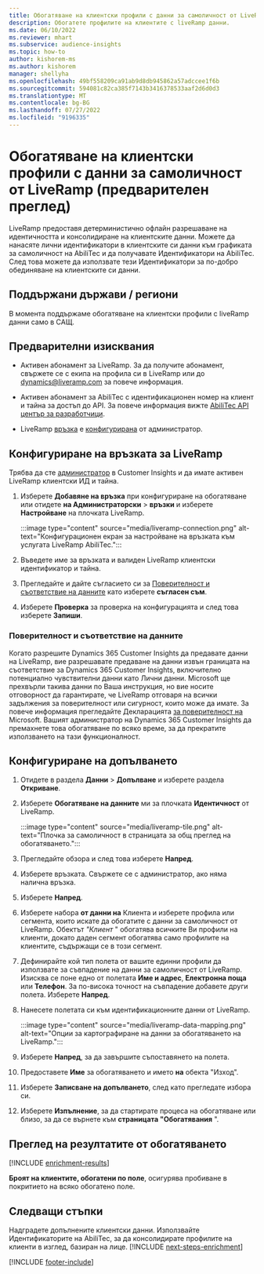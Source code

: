 ```yaml
---
title: Обогатяване на клиентски профили с данни за самоличност от LiveRamp (предварителен преглед)
description: Обогатете профилите на клиентите с liveRamp данни.
ms.date: 06/10/2022
ms.reviewer: mhart
ms.subservice: audience-insights
ms.topic: how-to
author: kishorem-ms
ms.author: kishorem
manager: shellyha
ms.openlocfilehash: 49bf558209ca91ab9d8db945862a57adccee1f6b
ms.sourcegitcommit: 594081c82ca385f7143b3416378533aaf2d6d0d3
ms.translationtype: MT
ms.contentlocale: bg-BG
ms.lasthandoff: 07/27/2022
ms.locfileid: "9196335"
---
```

# <a name="enrich-customer-profiles-with-identity-data-from-liveramp-preview"></a>Обогатяване на клиентски профили с данни за самоличност от LiveRamp (предварителен преглед)

LiveRamp предоставя детерминистично офлайн разрешаване на идентичността и консолидиране на клиентските данни. Можете да нанасяте лични идентификатори в клиентските си данни към графиката за самоличност на AbiliTec и да получавате Идентификатори на AbiliTec. След това можете да използвате тези Идентификатори за по-добро обединяване на клиентските си данни.

## <a name="supported-countriesregions"></a>Поддържани държави / региони

В момента поддържаме обогатяване на клиентски профили с liveRamp данни само в САЩ.

## <a name="prerequisites"></a>Предварителни изисквания

- Активен абонамент за LiveRamp. За да получите абонамент, свържете се с екипа на профила си в LiveRamp или до [dynamics@liveramp.com](mailto:dynamics@liveramp.com) за повече информация.

- Активен абонамент за AbiliTec с идентификационен номер на клиент и тайна за достъп до API. За повече информация вижте [AbiliTec API център за разработчици](https://developers.liveramp.com/abilitec-api/).

- LiveRamp [връзка](connections.md) е [конфигурирана](#configure-the-connection-for-liveramp) от администратор.

## <a name="configure-the-connection-for-liveramp"></a>Конфигуриране на връзката за LiveRamp

Трябва да сте [администратор](permissions.md#admin) в Customer Insights и да имате активен LiveRamp клиентски ИД и тайна.

1. Изберете **Добавяне на връзка** при конфигуриране на обогатяване или отидете **на Администраторски** > **връзки** и изберете **Настройване** на плочката LiveRamp.

   :::image type="content" source="media/liveramp-connection.png" alt-text="Конфигурационен екран за настройване на връзката към услугата LiveRamp AbiliTec.":::

1. Въведете име за връзката и валиден LiveRamp клиентски идентификатор и тайна.

1. Прегледайте и дайте съгласието си за [Поверителност и съответствие на данните](#data-privacy-and-compliance) като изберете **съгласен съм**.

1. Изберете **Проверка** за проверка на конфигурацията и след това изберете **Запиши**.

### <a name="data-privacy-and-compliance"></a>Поверителност и съответствие на данните

Когато разрешите Dynamics 365 Customer Insights да предавате данни на LiveRamp, вие разрешавате предаване на данни извън границата на съответствие за Dynamics 365 Customer Insights, включително потенциално чувствителни данни като Лични данни. Microsoft ще прехвърли такива данни по Ваша инструкция, но вие носите отговорност да гарантирате, че LiveRamp отговаря на всички задължения за поверителност или сигурност, които може да имате. За повече информация прегледайте Декларацията [за поверителност на](https://go.microsoft.com/fwlink/?linkid=396732) Microsoft. Вашият администратор на Dynamics 365 Customer Insights да премахнете това обогатяване по всяко време, за да прекратите използването на тази функционалност.

## <a name="configure-the-enrichment"></a>Конфигуриране на допълването

1. Отидете в раздела **Данни** > **Допълване** и изберете раздела **Откриване**.

1. Изберете **Обогатяване на данните** ми за плочката **Идентичност** от LiveRamp.

   :::image type="content" source="media/liveramp-tile.png" alt-text="Плочка за самоличност в страницата за общ преглед на обогатяването.":::

1. Прегледайте обзора и след това изберете **Напред**.

1. Изберете връзката. Свържете се с администратор, ако няма налична връзка.

1. Изберете **Напред**.

1. Изберете набора **от данни на** Клиента и изберете профила или сегмента, които искате да обогатите с данни за самоличност от LiveRamp. Обектът *"Клиент* " обогатява всичките Ви профили на клиенти, докато даден сегмент обогатява само профилите на клиентите, съдържащи се в този сегмент.

1. Дефинирайте кой тип полета от вашите единни профили да използвате за съвпадение на данни за самоличност от LiveRamp. Изисква се поне едно от полетата **Име и адрес**, **Електронна поща** или **Телефон**. За по-висока точност на съвпадение добавете други полета. Изберете **Напред**.

1. Нанесете полетата си към идентификационните данни от LiveRamp.

   :::image type="content" source="media/liveramp-data-mapping.png" alt-text="Опции за картографиране на данни за обогатяването на LiveRamp.":::

1. Изберете **Напред**, за да завършите съпоставянето на полета.

1. Предоставете **Име** за обогатяването и името **на** обекта "Изход".

1. Изберете **Записване на допълването**, след като прегледате избора си.

1. Изберете **Изпълнение**, за да стартирате процеса на обогатяване или близо, за да се върнете към **страницата "Обогатявания** ".

## <a name="view-enrichment-results"></a>Преглед на резултатите от обогатяването

[!INCLUDE [enrichment-results](includes/enrichment-results.md)]

**Броят на клиентите, обогатени по поле**, осигурява пробиване в покритието на всяко обогатено поле.

## <a name="next-steps"></a>Следващи стъпки

Надградете допълнените клиентски данни. Използвайте Идентификаторите на AbiliTec, за да консолидирате профилите на клиенти в изглед, базиран на лице.
[!INCLUDE [next-steps-enrichment](includes/next-steps-enrichment.md)]

[!INCLUDE [footer-include](includes/footer-banner.md)]

